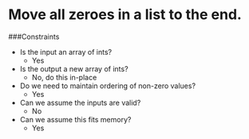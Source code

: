 # Move all zeroes in a list to the end.

###Constraints

   * Is the input an array of ints?
       * Yes
   * Is the output a new array of ints?
       * No, do this in-place
   * Do we need to maintain ordering of non-zero values?
       * Yes
   * Can we assume the inputs are valid?
       * No
   * Can we assume this fits memory?
       * Yes


